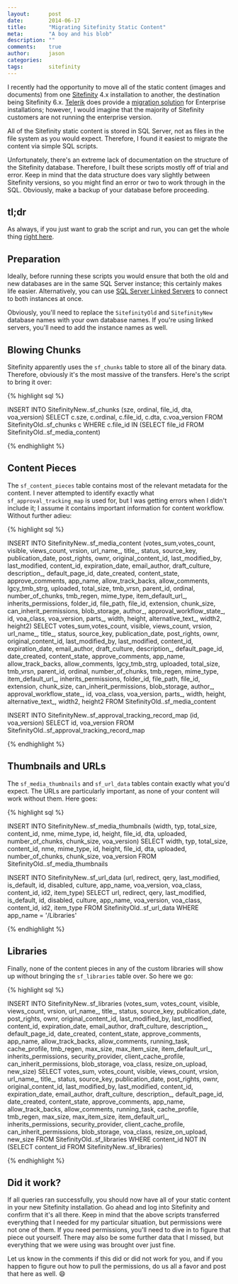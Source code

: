 ```yaml
---
layout:      post
date:        2014-06-17
title:       "Migrating Sitefinity Static Content"
meta:        "A boy and his blob"
description: ""
comments:    true
author:      jason
categories:  
tags:        sitefinity
---
```


I recently had the opportunity to move all of the static content (images and documents) from one [Sitefinity][site] 4.x installation to another, the destination being Sitefinity 6.x. [Telerik][tel] does provide a [migration solution][mig] for Enterprise installations; however, I would imagine that the majority of Sitefinity customers are not running the enterprise version.

All of the Sitefinity static content is stored in SQL Server, not as files in the file system as you would expect. Therefore, I found it easiest to migrate the content via simple SQL scripts.

Unfortunately, there's an extreme lack of documentation on the structure of the Sitefinity database. Therefore, I built these scripts mostly off of trial and error. Keep in mind that the data structure does vary slightly between Sitefinity versions, so you might find an error or two to work through in the SQL. Obviously, make a backup of your database before proceeding.

tl;dr
-----

As always, if you just want to grab the script and run, you can get the whole thing [right here][code].

Preparation
-----------

Ideally, before running these scripts you would ensure that both the old and new databases are in the same SQL Server instance; this certainly makes life easier. Alternatively, you can use [SQL Server Linked Servers][link] to connect to both instances at once.

Obviously, you'll need to replace the `SitefinityOld` and `SitefinityNew` database names with your own database names. If you're using linked servers, you'll need to add the instance names as well.

Blowing Chunks
--------------

Sitefinity apparently uses the `sf_chunks` table to store all of the binary data. Therefore, obviously it's the most massive of the transfers. Here's the script to bring it over:

{% highlight sql %}

INSERT INTO SitefinityNew..sf_chunks (sze, ordinal, file_id, dta, voa_version)
SELECT c.sze, c.ordinal, c.file_id, c.dta, c.voa_version
FROM SitefinityOld..sf_chunks c
WHERE c.file_id IN (SELECT file_id FROM SitefinityOld..sf_media_content)

{% endhighlight %}

Content Pieces
--------------

The `sf_content_pieces` table contains most of the relevant metadata for the content. I never attempted to identify exactly what `sf_approval_tracking_map` is used for, but I was getting errors when I didn't include it; I assume it contains important information for content workflow. Without further adieu:

{% highlight sql %}

INSERT INTO SitefinityNew..sf_media_content
(votes_sum,votes_count, visible, views_count, vrsion, url_name_, title_, status, source_key,
publication_date, post_rights, ownr, original_content_id, last_modified_by, last_modified, content_id,
expiration_date, email_author, draft_culture, description_, default_page_id, date_created, content_state,
approve_comments, app_name, allow_track_backs, allow_comments, lgcy_tmb_strg, uploaded, total_size,
tmb_vrsn, parent_id, ordinal, number_of_chunks, tmb_regen, mime_type, item_default_url_, inherits_permissions,
folder_id, file_path, file_id, extension, chunk_size, can_inherit_permissions, blob_storage, author_,
approval_workflow_state_, id, voa_class, voa_version, parts_, width, height, alternative_text_, width2, height2)
SELECT votes_sum,votes_count, visible, views_count, vrsion, url_name_, title_, status, source_key,
publication_date, post_rights, ownr, original_content_id, last_modified_by, last_modified, content_id,
expiration_date, email_author, draft_culture, description_, default_page_id, date_created, content_state,
approve_comments, app_name, allow_track_backs, allow_comments, lgcy_tmb_strg, uploaded, total_size,
tmb_vrsn, parent_id, ordinal, number_of_chunks, tmb_regen, mime_type, item_default_url_, inherits_permissions,
folder_id, file_path, file_id, extension, chunk_size, can_inherit_permissions, blob_storage, author_,
approval_workflow_state_, id, voa_class, voa_version, parts_, width, height, alternative_text_, width2, height2
FROM SitefinityOld..sf_media_content

INSERT INTO SitefinityNew..sf_approval_tracking_record_map (id, voa_version)
SELECT id, voa_version
FROM SitefinityOld..sf_approval_tracking_record_map

{% endhighlight %}

Thumbnails and URLs
-------------------

The `sf_media_thumbnails` and `sf_url_data` tables contain exactly what you'd expect. The URLs are particularly important, as none of your content will work without them. Here goes:

{% highlight sql %}

INSERT INTO SitefinityNew..sf_media_thumbnails
(width, typ, total_size, content_id, nme, mime_type, id, height, file_id, dta, uploaded, number_of_chunks, chunk_size, voa_version)
SELECT width, typ, total_size, content_id, nme, mime_type, id, height, file_id, dta, uploaded, number_of_chunks, chunk_size, voa_version
FROM SitefinityOld..sf_media_thumbnails

INSERT INTO SitefinityNew..sf_url_data
(url, redirect, qery, last_modified, is_default, id, disabled, culture, app_name, voa_version, voa_class, content_id, id2, item_type)
SELECT url, redirect, qery, last_modified, is_default, id, disabled, culture, app_name, voa_version, voa_class, content_id, id2, item_type
FROM SitefinityOld..sf_url_data
WHERE app_name = '/Libraries'

{% endhighlight %}

Libraries
---------

Finally, none of the content pieces in any of the custom libraries will show up without bringing the `sf_libraries` table over. So here we go:

{% highlight sql %}

INSERT INTO SitefinityNew..sf_libraries
(votes_sum, votes_count, visible, views_count, vrsion, url_name_, title_,
status, source_key, publication_date, post_rights, ownr, original_content_id,
last_modified_by, last_modified, content_id, expiration_date, email_author, draft_culture,
description_, default_page_id, date_created, content_state, approve_comments, app_name,
allow_track_backs, allow_comments, running_task, cache_profile, tmb_regen, max_size,
max_item_size, item_default_url_, inherits_permissions, security_provider,
client_cache_profile, can_inherit_permissions, blob_storage, voa_class, resize_on_upload,
new_size)
SELECT votes_sum, votes_count, visible, views_count, vrsion, url_name_, title_,
status, source_key, publication_date, post_rights, ownr, original_content_id,
last_modified_by, last_modified, content_id, expiration_date, email_author, draft_culture,
description_, default_page_id, date_created, content_state, approve_comments, app_name,
allow_track_backs, allow_comments, running_task, cache_profile, tmb_regen, max_size,
max_item_size, item_default_url_, inherits_permissions, security_provider,
client_cache_profile, can_inherit_permissions, blob_storage, voa_class, resize_on_upload,
new_size
FROM SitefinityOld..sf_libraries
WHERE content_id NOT IN (SELECT content_id FROM SitefinityNew..sf_libraries)

{% endhighlight %}

Did it work?
------------

If all queries ran successfully, you should now have all of your static content in your new Sitefinity installation. Go ahead and log into Sitefinity and confirm that it's all there. Keep in mind that the above scripts transferred everything that I needed for my particular situation, but permissions were not one of them. If you need permissions, you'll need to dive in to figure that piece out yourself. There may also be some further data that I missed, but everything that we were using was brought over just fine.

Let us know in the comments if this did or did not work for you, and if you happen to figure out how to pull the permissions, do us all a favor and post that here as well. :smile:

[site]: http://www.sitefinity.com/
[tel]: http://www.telerik.com/
[mig]: http://www.sitefinity.com/sitesync
[code]: https://gist.github.com/jasondavidcarr/720f1c677fc906fe929c
[link]: http://www.c-sharpcorner.com/uploadfile/suthish_nair/linked-servers-in-sql-server-2008/
